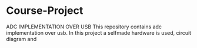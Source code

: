 # Course-Project
ADC IMPLEMENTATION OVER USB
This repository contains adc implementation over usb.
In this project a selfmade hardware is used, circuit diagram and 


